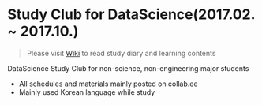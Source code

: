 # Study Club for DataScience(2017.02. ~ 2017.10.)

> Please visit [Wiki](https://github.com/shinys825/HYStudy/wiki/Study-Diary) to read study diary and learning contents



DataScience Study Club for non-science, non-engineering major students

- All schedules and materials mainly posted on collab.ee
- Mainly used Korean language while study


